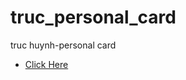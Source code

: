# truc_personal_card
 truc huynh-personal card
 - <a href="https://jackyhuynh.github.io/truc_business_card/">Click Here</a>
